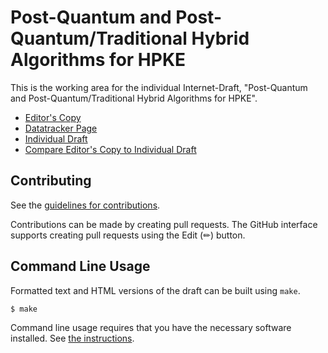 <!-- regenerate: on (set to off if you edit this file) -->

# Post-Quantum and Post-Quantum/Traditional Hybrid Algorithms for HPKE

This is the working area for the individual Internet-Draft, "Post-Quantum and Post-Quantum/Traditional Hybrid Algorithms for HPKE".

* [Editor's Copy](https://hpkewg.github.io/hpke-pq/#go.draft-barnes-hpke-pq.html)
* [Datatracker Page](https://datatracker.ietf.org/doc/draft-barnes-hpke-pq)
* [Individual Draft](https://datatracker.ietf.org/doc/html/draft-barnes-hpke-pq)
* [Compare Editor's Copy to Individual Draft](https://hpkewg.github.io/hpke-pq/#go.draft-barnes-hpke-pq.diff)


## Contributing

See the
[guidelines for contributions](https://github.com/hpkewg/hpke-pq/blob/main/CONTRIBUTING.md).

Contributions can be made by creating pull requests.
The GitHub interface supports creating pull requests using the Edit (✏) button.


## Command Line Usage

Formatted text and HTML versions of the draft can be built using `make`.

```sh
$ make
```

Command line usage requires that you have the necessary software installed.  See
[the instructions](https://github.com/martinthomson/i-d-template/blob/main/doc/SETUP.md).

